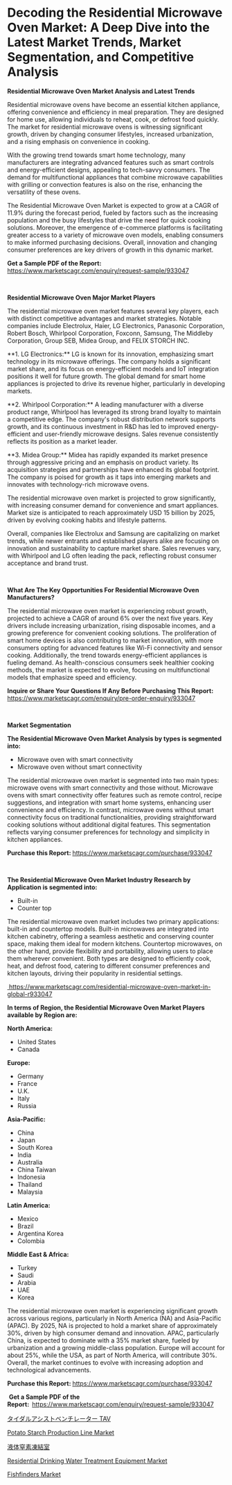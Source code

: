 <p><h1>Decoding the Residential Microwave Oven Market: A Deep Dive into the Latest Market Trends, Market Segmentation, and Competitive Analysis</h1></p><p><strong>Residential Microwave Oven Market Analysis and Latest Trends</strong></p>
<p><p>Residential microwave ovens have become an essential kitchen appliance, offering convenience and efficiency in meal preparation. They are designed for home use, allowing individuals to reheat, cook, or defrost food quickly. The market for residential microwave ovens is witnessing significant growth, driven by changing consumer lifestyles, increased urbanization, and a rising emphasis on convenience in cooking. </p><p>With the growing trend towards smart home technology, many manufacturers are integrating advanced features such as smart controls and energy-efficient designs, appealing to tech-savvy consumers. The demand for multifunctional appliances that combine microwave capabilities with grilling or convection features is also on the rise, enhancing the versatility of these ovens.</p><p>The Residential Microwave Oven Market is expected to grow at a CAGR of 11.9% during the forecast period, fueled by factors such as the increasing population and the busy lifestyles that drive the need for quick cooking solutions. Moreover, the emergence of e-commerce platforms is facilitating greater access to a variety of microwave oven models, enabling consumers to make informed purchasing decisions. Overall, innovation and changing consumer preferences are key drivers of growth in this dynamic market.</p></p>
<p><strong>Get a Sample PDF of the Report:&nbsp;</strong> <a href="https://www.marketscagr.com/enquiry/request-sample/933047">https://www.marketscagr.com/enquiry/request-sample/933047</a></p>
<p>&nbsp;</p>
<p><strong>Residential Microwave Oven Major Market Players</strong></p>
<p><p>The residential microwave oven market features several key players, each with distinct competitive advantages and market strategies. Notable companies include Electrolux, Haier, LG Electronics, Panasonic Corporation, Robert Bosch, Whirlpool Corporation, Foxconn, Samsung, The Middleby Corporation, Group SEB, Midea Group, and FELIX STORCH INC.</p><p>**1. LG Electronics:** LG is known for its innovation, emphasizing smart technology in its microwave offerings. The company holds a significant market share, and its focus on energy-efficient models and IoT integration positions it well for future growth. The global demand for smart home appliances is projected to drive its revenue higher, particularly in developing markets.</p><p>**2. Whirlpool Corporation:** A leading manufacturer with a diverse product range, Whirlpool has leveraged its strong brand loyalty to maintain a competitive edge. The company's robust distribution network supports growth, and its continuous investment in R&D has led to improved energy-efficient and user-friendly microwave designs. Sales revenue consistently reflects its position as a market leader.</p><p>**3. Midea Group:** Midea has rapidly expanded its market presence through aggressive pricing and an emphasis on product variety. Its acquisition strategies and partnerships have enhanced its global footprint. The company is poised for growth as it taps into emerging markets and innovates with technology-rich microwave ovens.</p><p>The residential microwave oven market is projected to grow significantly, with increasing consumer demand for convenience and smart appliances. Market size is anticipated to reach approximately USD 15 billion by 2025, driven by evolving cooking habits and lifestyle patterns.</p><p>Overall, companies like Electrolux and Samsung are capitalizing on market trends, while newer entrants and established players alike are focusing on innovation and sustainability to capture market share. Sales revenues vary, with Whirlpool and LG often leading the pack, reflecting robust consumer acceptance and brand trust.</p></p>
<p>&nbsp;</p>
<p><strong>What Are The Key Opportunities For Residential Microwave Oven Manufacturers?</strong></p>
<p><p>The residential microwave oven market is experiencing robust growth, projected to achieve a CAGR of around 6% over the next five years. Key drivers include increasing urbanization, rising disposable incomes, and a growing preference for convenient cooking solutions. The proliferation of smart home devices is also contributing to market innovation, with more consumers opting for advanced features like Wi-Fi connectivity and sensor cooking. Additionally, the trend towards energy-efficient appliances is fueling demand. As health-conscious consumers seek healthier cooking methods, the market is expected to evolve, focusing on multifunctional models that emphasize speed and efficiency.</p></p>
<p><strong>Inquire or Share Your Questions If Any Before Purchasing This Report:</strong> <a href="https://www.marketscagr.com/enquiry/pre-order-enquiry/933047">https://www.marketscagr.com/enquiry/pre-order-enquiry/933047</a></p>
<p>&nbsp;</p>
<p><strong>Market Segmentation</strong></p>
<p><strong>The Residential Microwave Oven Market Analysis by types is segmented into:</strong></p>
<p><ul><li>Microwave oven with smart connectivity</li><li>Microwave oven without smart connectivity</li></ul></p>
<p><p>The residential microwave oven market is segmented into two main types: microwave ovens with smart connectivity and those without. Microwave ovens with smart connectivity offer features such as remote control, recipe suggestions, and integration with smart home systems, enhancing user convenience and efficiency. In contrast, microwave ovens without smart connectivity focus on traditional functionalities, providing straightforward cooking solutions without additional digital features. This segmentation reflects varying consumer preferences for technology and simplicity in kitchen appliances.</p></p>
<p><strong>Purchase this Report:&nbsp;</strong><a href="https://www.marketscagr.com/purchase/933047">https://www.marketscagr.com/purchase/933047</a></p>
<p>&nbsp;</p>
<p><strong>The Residential Microwave Oven Market Industry Research by Application is segmented into:</strong></p>
<p><ul><li>Built-in</li><li>Counter top</li></ul></p>
<p><p>The residential microwave oven market includes two primary applications: built-in and countertop models. Built-in microwaves are integrated into kitchen cabinetry, offering a seamless aesthetic and conserving counter space, making them ideal for modern kitchens. Countertop microwaves, on the other hand, provide flexibility and portability, allowing users to place them wherever convenient. Both types are designed to efficiently cook, heat, and defrost food, catering to different consumer preferences and kitchen layouts, driving their popularity in residential settings.</p></p>
<p><a href="https://www.marketscagr.com/residential-microwave-oven-market-in-global-r933047">&nbsp;https://www.marketscagr.com/residential-microwave-oven-market-in-global-r933047</a></p>
<p><strong>In terms of Region, the Residential Microwave Oven Market Players available by Region are:</strong></p>
<p>
    <p> <strong> North America: </strong>
        <ul>
            <li>United States</li>
            <li>Canada</li>
        </ul>
        </p> 
    <p> <strong> Europe: </strong>
        <ul>
            <li>Germany</li>
            <li>France</li>
            <li>U.K.</li>
            <li>Italy</li>
            <li>Russia</li>
        </ul>
        </p> 
    <p> <strong> Asia-Pacific: </strong>
        <ul>
            <li>China</li>
            <li>Japan</li>
            <li>South Korea</li>
            <li>India</li>
            <li>Australia</li>
            <li>China Taiwan</li>
            <li>Indonesia</li>
            <li>Thailand</li>
            <li>Malaysia</li>
        </ul>
        </p> 
    <p> <strong> Latin America: </strong>
        <ul>
            <li>Mexico</li>
            <li>Brazil</li>
            <li>Argentina Korea</li>
            <li>Colombia</li>
        </ul>
        </p> 
    <p> <strong> Middle East & Africa: </strong>
        <ul>
            <li>Turkey</li>
            <li>Saudi</li>
            <li>Arabia</li>
            <li>UAE</li>
            <li>Korea</li>
        </ul>
    </p>
    </p>
<p><p>The residential microwave oven market is experiencing significant growth across various regions, particularly in North America (NA) and Asia-Pacific (APAC). By 2025, NA is projected to hold a market share of approximately 30%, driven by high consumer demand and innovation. APAC, particularly China, is expected to dominate with a 35% market share, fueled by urbanization and a growing middle-class population. Europe will account for about 25%, while the USA, as part of North America, will contribute 30%. Overall, the market continues to evolve with increasing adoption and technological advancements.</p></p>
<p><strong>Purchase this Report: </strong><a href="https://www.marketscagr.com/purchase/933047">https://www.marketscagr.com/purchase/933047</a></p>
<p>&nbsp;<strong>Get a Sample PDF of the Report:&nbsp;&nbsp;</strong><a href="https://www.marketscagr.com/enquiry/request-sample/933047">https://www.marketscagr.com/enquiry/request-sample/933047</a></p>
<p><strong></strong></p>
<p><p><a href="https://medium.com/@rusty-marie2024/tidal-assist-ventilator-tav-market-%E3%81%AE%E3%82%B0%E3%83%AD%E3%83%BC%E3%83%90%E3%83%AB%E5%B8%82%E5%A0%B4%E6%A6%82%E8%A6%81%E3%81%AF-%E4%B8%96%E7%95%8C%E3%81%8A%E3%82%88%E3%81%B3%E4%B8%BB%E8%A6%81%E5%B8%82%E5%A0%B4%E3%81%AB%E3%81%8A%E3%81%91%E3%82%8B%E6%A5%AD%E7%95%8C%E3%81%AB%E5%BD%B1%E9%9F%BF%E3%82%92%E4%B8%8E%E3%81%88%E3%82%8B%E4%B8%BB%E8%A6%81%E3%81%AA%E3%83%88%E3%83%AC%E3%83%B3%E3%83%89%E3%81%AB%E3%81%A4%E3%81%84%E3%81%A6-%E7%8B%AC%E8%87%AA%E3%81%AE%E8%A6%96%E7%82%B9%E3%82%92%E6%8F%90%E4%BE%9B%E3%81%97%E3%81%BE%E3%81%99-4a0280f8cd76?postPublishedType=initial">タイダルアシストベンチレーター TAV</a></p><p><a href="https://www.linkedin.com/pulse/global-potato-starch-production-line-market-opportunities-xnnse?trackingId=03WkPJ4mRLuW1RAVish%2F4Q%3D%3D">Potato Starch Production Line Market</a></p><p><a href="https://medium.com/@rusty-marie2024/liquid-nitrogen-freezing-chamber-market-%E3%81%AF-%E3%82%B3%E3%82%B9%E3%83%88%E7%AE%A1%E7%90%86%E3%81%A8%E5%8A%B9%E7%8E%87%E5%90%91%E4%B8%8A%E3%82%92%E5%84%AA%E5%85%88%E3%81%97%E3%81%BE%E3%81%99-%E3%81%95%E3%82%89%E3%81%AB-%E5%A0%B1%E5%91%8A%E6%9B%B8%E3%81%AF%E5%B8%82%E5%A0%B4%E3%81%AE%E9%9C%80%E8%A6%81%E9%9D%A2%E3%81%A8%E4%BE%9B%E7%B5%A6%E9%9D%A2%E3%81%AE%E4%B8%A1%E6%96%B9%E3%82%92%E3%82%AB%E3%83%90%E3%83%BC%E3%81%97%E3%81%A6%E3%81%84%E3%81%BE%E3%81%99-liquid-4c09cddcf77f">液体窒素凍結室</a></p><p><a href="https://github.com/julyju69/Market-Research-Report-List-5/blob/main/residential-drinking-water-treatment-equipment-market.md">Residential Drinking Water Treatment Equipment Market</a></p><p><a href="https://medium.com/@kathleenjacksond658/the-global-fishfinders-market-is-a-dynamic-and-growing-industry-06d9002e70d2">Fishfinders Market</a></p></p>